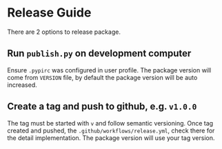 # Release Guide

There are 2 options to release package.

## Run `publish.py` on development computer

Ensure `.pypirc` was configured in user profile. 
The package version will come from `VERSION` file, by default the package version will be auto increased.

## Create a tag and push to github, e.g. `v1.0.0`

The tag must be started with `v` and follow semantic versioning. Once tag created and pushed, 
the `.github/workflows/release.yml`, check there for the detail implementation.
The package version will use your tag version.